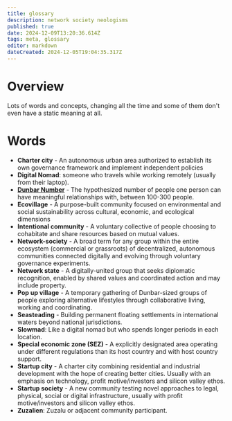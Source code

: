 ```yaml
---
title: glossary
description: network society neologisms
published: true
date: 2024-12-09T13:20:36.614Z
tags: meta, glossary
editor: markdown
dateCreated: 2024-12-05T19:04:35.317Z
---
```


# Overview
Lots of words and concepts, changing all the time and some of them don't even have a static meaning at all.

# Words

- **Charter city** - An autonomous urban area authorized to establish its own governance framework and implement independent policies
- **Digital Nomad**: someone who travels while working remotely (usually from their laptop).
- **[Dunbar Number](/glossary/dunbar)** - The hypothesized number of people one person can have meaningful relationships with, between 100-300 people.
- **Ecovillage** - A purpose-built community focused on environmental and social sustainability across cultural, economic, and ecological dimensions
- **Intentional community** - A voluntary collective of people choosing to cohabitate and share resources based on mutual values.
- **Network-society** - A broad term for any group within the entire ecosystem (commercial or grassroots) of decentralized, autonomous communities connected digitally and evolving through voluntary governance experiments.
- **Network state** - A digitally-united group that seeks diplomatic recognition, enabled by shared values and coordinated action and may include property.
- **Pop up village** - A temporary gathering of Dunbar-sized groups of people exploring alternative lifestyles through collaborative living, working and coordinating. 
- **Seasteading** - Building permanent floating settlements in international waters beyond national jurisdictions.
- **Slowmad**: Like a digital nomad but who spends longer periods in each location.
- **Special economic zone (SEZ)** - A explicitly designated area operating under different regulations than its host country and with host country support.
- **Startup city** - A charter city combining residential and industrial development with the hope of creating better cities. Usually with an emphasis on technology, profit motive/investors and silicon valley ethos.
- **Startup society** - A new community testing novel approaches to legal, physical, social or digital infrastructure, usually with profit motive/investors and silicon valley ethos.
- **Zuzalien**: Zuzalu or adjacent community participant.
